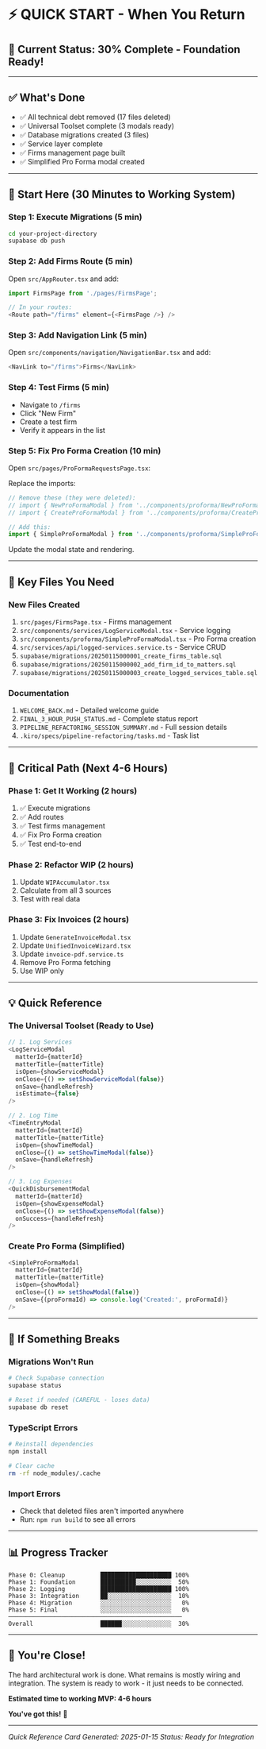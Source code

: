 # ⚡ QUICK START - When You Return

## 🎯 Current Status: 30% Complete - Foundation Ready!

---

## ✅ What's Done
- ✅ All technical debt removed (17 files deleted)
- ✅ Universal Toolset complete (3 modals ready)
- ✅ Database migrations created (3 files)
- ✅ Service layer complete
- ✅ Firms management page built
- ✅ Simplified Pro Forma modal created

---

## 🚀 Start Here (30 Minutes to Working System)

### Step 1: Execute Migrations (5 min)
```bash
cd your-project-directory
supabase db push
```

### Step 2: Add Firms Route (5 min)
Open `src/AppRouter.tsx` and add:
```typescript
import FirmsPage from './pages/FirmsPage';

// In your routes:
<Route path="/firms" element={<FirmsPage />} />
```

### Step 3: Add Navigation Link (5 min)
Open `src/components/navigation/NavigationBar.tsx` and add:
```typescript
<NavLink to="/firms">Firms</NavLink>
```

### Step 4: Test Firms (5 min)
- Navigate to `/firms`
- Click "New Firm"
- Create a test firm
- Verify it appears in the list

### Step 5: Fix Pro Forma Creation (10 min)
Open `src/pages/ProFormaRequestsPage.tsx`:

Replace the imports:
```typescript
// Remove these (they were deleted):
// import { NewProFormaModal } from '../components/proforma/NewProFormaModal';
// import { CreateProFormaModal } from '../components/proforma/CreateProFormaModal';

// Add this:
import { SimpleProFormaModal } from '../components/proforma/SimpleProFormaModal';
```

Update the modal state and rendering.

---

## 📁 Key Files You Need

### New Files Created
1. `src/pages/FirmsPage.tsx` - Firms management
2. `src/components/services/LogServiceModal.tsx` - Service logging
3. `src/components/proforma/SimpleProFormaModal.tsx` - Pro Forma creation
4. `src/services/api/logged-services.service.ts` - Service CRUD
5. `supabase/migrations/20250115000001_create_firms_table.sql`
6. `supabase/migrations/20250115000002_add_firm_id_to_matters.sql`
7. `supabase/migrations/20250115000003_create_logged_services_table.sql`

### Documentation
1. `WELCOME_BACK.md` - Detailed welcome guide
2. `FINAL_3_HOUR_PUSH_STATUS.md` - Complete status report
3. `PIPELINE_REFACTORING_SESSION_SUMMARY.md` - Full session details
4. `.kiro/specs/pipeline-refactoring/tasks.md` - Task list

---

## 🎯 Critical Path (Next 4-6 Hours)

### Phase 1: Get It Working (2 hours)
1. ✅ Execute migrations
2. ✅ Add routes
3. ✅ Test firms management
4. ✅ Fix Pro Forma creation
5. ✅ Test end-to-end

### Phase 2: Refactor WIP (2 hours)
1. Update `WIPAccumulator.tsx`
2. Calculate from all 3 sources
3. Test with real data

### Phase 3: Fix Invoices (2 hours)
1. Update `GenerateInvoiceModal.tsx`
2. Update `UnifiedInvoiceWizard.tsx`
3. Update `invoice-pdf.service.ts`
4. Remove Pro Forma fetching
5. Use WIP only

---

## 💡 Quick Reference

### The Universal Toolset (Ready to Use)
```typescript
// 1. Log Services
<LogServiceModal
  matterId={matterId}
  matterTitle={matterTitle}
  isOpen={showServiceModal}
  onClose={() => setShowServiceModal(false)}
  onSave={handleRefresh}
  isEstimate={false}
/>

// 2. Log Time
<TimeEntryModal
  matterId={matterId}
  matterTitle={matterTitle}
  isOpen={showTimeModal}
  onClose={() => setShowTimeModal(false)}
  onSave={handleRefresh}
/>

// 3. Log Expenses
<QuickDisbursementModal
  matterId={matterId}
  isOpen={showExpenseModal}
  onClose={() => setShowExpenseModal(false)}
  onSuccess={handleRefresh}
/>
```

### Create Pro Forma (Simplified)
```typescript
<SimpleProFormaModal
  matterId={matterId}
  matterTitle={matterTitle}
  isOpen={showModal}
  onClose={() => setShowModal(false)}
  onSave={(proFormaId) => console.log('Created:', proFormaId)}
/>
```

---

## 🐛 If Something Breaks

### Migrations Won't Run
```bash
# Check Supabase connection
supabase status

# Reset if needed (CAREFUL - loses data)
supabase db reset
```

### TypeScript Errors
```bash
# Reinstall dependencies
npm install

# Clear cache
rm -rf node_modules/.cache
```

### Import Errors
- Check that deleted files aren't imported anywhere
- Run: `npm run build` to see all errors

---

## 📊 Progress Tracker

```
Phase 0: Cleanup          ████████████████████ 100%
Phase 1: Foundation       ██████████░░░░░░░░░░  50%
Phase 2: Logging          ████████████████████ 100%
Phase 3: Integration      ██░░░░░░░░░░░░░░░░░░  10%
Phase 4: Migration        ░░░░░░░░░░░░░░░░░░░░   0%
Phase 5: Final            ░░░░░░░░░░░░░░░░░░░░   0%
─────────────────────────────────────────────────
Overall                   ██████░░░░░░░░░░░░░░  30%
```

---

## 🎉 You're Close!

The hard architectural work is done. What remains is mostly wiring and integration. The system is ready to work - it just needs to be connected.

**Estimated time to working MVP: 4-6 hours**

**You've got this!** 🚀

---

*Quick Reference Card*
*Generated: 2025-01-15*
*Status: Ready for Integration*

